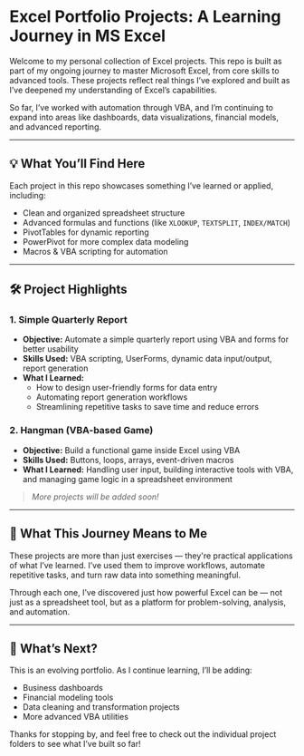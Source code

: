 # Excel Portfolio Projects: A Learning Journey in MS Excel

Welcome to my personal collection of Excel projects. This repo is built as part of my ongoing journey to master Microsoft Excel, from core skills to advanced tools. These projects reflect real things I’ve explored and built as I’ve deepened my understanding of Excel’s capabilities.

So far, I’ve worked with automation through VBA, and I’m continuing to expand into areas like dashboards, data visualizations, financial models, and advanced reporting.

---

## 💡 What You’ll Find Here

Each project in this repo showcases something I’ve learned or applied, including:

- Clean and organized spreadsheet structure  
- Advanced formulas and functions (like `XLOOKUP`, `TEXTSPLIT`, `INDEX/MATCH`)  
- PivotTables for dynamic reporting  
- PowerPivot for more complex data modeling  
- Macros & VBA scripting for automation  

---

## 🛠️ Project Highlights


### 1. **Simple Quarterly Report**  
- **Objective:** Automate a simple quarterly report using VBA and forms for better usability  
- **Skills Used:** VBA scripting, UserForms, dynamic data input/output, report generation  
- **What I Learned:**  
  - How to design user-friendly forms for data entry  
  - Automating report generation workflows  
  - Streamlining repetitive tasks to save time and reduce errors

### 2. **Hangman (VBA-based Game)**  
- **Objective:** Build a functional game inside Excel using VBA  
- **Skills Used:** Buttons, loops, arrays, event-driven macros  
- **What I Learned:** Handling user input, building interactive tools with VBA, and managing game logic in a spreadsheet environment  

> *More projects will be added soon!*

---

## 🧠 What This Journey Means to Me

These projects are more than just exercises — they're practical applications of what I’ve learned. I’ve used them to improve workflows, automate repetitive tasks, and turn raw data into something meaningful.

Through each one, I’ve discovered just how powerful Excel can be — not just as a spreadsheet tool, but as a platform for problem-solving, analysis, and automation.

---

## 🚀 What’s Next?

This is an evolving portfolio. As I continue learning, I’ll be adding:

- Business dashboards  
- Financial modeling tools  
- Data cleaning and transformation projects  
- More advanced VBA utilities  

Thanks for stopping by, and feel free to check out the individual project folders to see what I’ve built so far!
